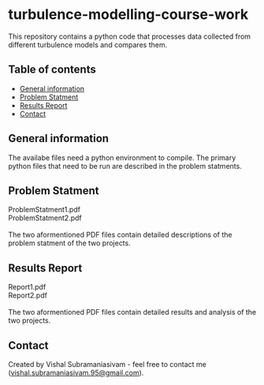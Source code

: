 # turbulence-modelling-course-work
This repository contains a python code that processes data collected from different turbulence models and compares them. 

## Table of contents
* [General information](#General-information)
* [Problem Statment](#Problem-Statment) 
* [Results Report](#Results-Report)
* [Contact](#Contact)

## General information
The availabe files need a python environment to compile. The primary python files that need to be run are described in the problem statments. 

## Problem Statment
ProblemStatment1.pdf<br />
ProblemStatment2.pdf<br /><br />
The two aformentioned PDF files contain detailed descriptions of the problem statment of the two projects. 

## Results Report
Report1.pdf<br />
Report2.pdf<br /><br />
The two aformentioned PDF files contain detailed results and analysis of the two projects.    

## Contact
Created by Vishal Subramaniasivam - feel free to contact me (vishal.subramaniasivam.95@gmail.com). 
